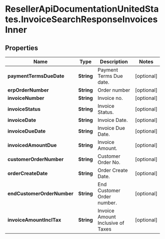 # ResellerApiDocumentationUnitedStates.InvoiceSearchResponseInvoicesInner

## Properties

Name | Type | Description | Notes
------------ | ------------- | ------------- | -------------
**paymentTermsDueDate** | **String** | Payment Terms Due date. | [optional] 
**erpOrderNumber** | **String** | Order number | [optional] 
**invoiceNumber** | **String** | Invoice no. | [optional] 
**invoiceStatus** | **String** | Invoice Status. | [optional] 
**invoiceDate** | **String** | Invoice Date. | [optional] 
**invoiceDueDate** | **String** | Invoice Due Date. | [optional] 
**invoicedAmountDue** | **String** | Invoice Amount. | [optional] 
**customerOrderNumber** | **String** | Customer Order No. | [optional] 
**orderCreateDate** | **String** | Order Create Date. | [optional] 
**endCustomerOrderNumber** | **String** | End Customer Order number. | [optional] 
**invoiceAmountInclTax** | **String** | Invoice Amount Inclusive of Taxes | [optional] 


